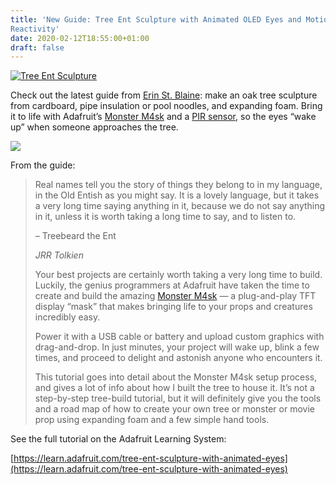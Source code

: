```yaml
---
title: 'New Guide: Tree Ent Sculpture with Animated OLED Eyes and Motion
Reactivity'
date: 2020-02-12T18:55:00+01:00
draft: false
---
```


[![Tree Ent Sculpture](https://cdn-blog.adafruit.com/uploads/2020/02/tree_ent_angle-600x448.jpeg)](https://learn.adafruit.com/tree-ent-sculpture-with-animated-eyes)

Check out the latest guide from [Erin St. Blaine](https://learn.adafruit.com/users/firepixie): make an oak tree sculpture from cardboard, pipe insulation or pool noodles, and expanding foam. Bring it to life with Adafruit’s [Monster M4sk](https://www.adafruit.com/product/4343) and a [PIR sensor](https://www.adafruit.com/product/189), so the eyes “wake up” when someone approaches the tree.

[![](https://cdn-blog.adafruit.com/uploads/2020/02/tree_ent_closeup-600x405.jpeg)](https://learn.adafruit.com/tree-ent-sculpture-with-animated-eyes)

From the guide:

> Real names tell you the story of things they belong to in my language, in the Old Entish as you might say. It is a lovely language, but it takes a very long time saying anything in it, because we do not say anything in it, unless it is worth taking a long time to say, and to listen to.
> 
> – Treebeard the Ent
> 
> _JRR Tolkien_
> 
> Your best projects are certainly worth taking a very long time to build. Luckily, the genius programmers at Adafruit have taken the time to create and build the amazing [Monster M4sk](https://www.adafruit.com/product/4343) — a plug-and-play TFT display “mask” that makes bringing life to your props and creatures incredibly easy.
> 
> Power it with a USB cable or battery and upload custom graphics with drag-and-drop. In just minutes, your project will wake up, blink a few times, and proceed to delight and astonish anyone who encounters it.
> 
> This tutorial goes into detail about the Monster M4sk setup process, and gives a lot of info about how I built the tree to house it. It’s not a step-by-step tree-build tutorial, but it will definitely give you the tools and a road map of how to create your own tree or monster or movie prop using expanding foam and a few simple hand tools.

See the full tutorial on the Adafruit Learning System:

[https://learn.adafruit.com/tree-ent-sculpture-with-animated-eyes](https://learn.adafruit.com/tree-ent-sculpture-with-animated-eyes)